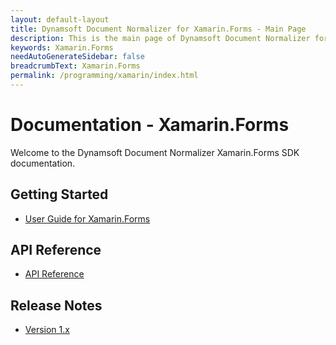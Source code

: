 ```yaml
---
layout: default-layout
title: Dynamsoft Document Normalizer for Xamarin.Forms - Main Page
description: This is the main page of Dynamsoft Document Normalizer for Xamarin.Forms SDK.
keywords: Xamarin.Forms
needAutoGenerateSidebar: false
breadcrumbText: Xamarin.Forms
permalink: /programming/xamarin/index.html
---
```


# Documentation - Xamarin.Forms

Welcome to the Dynamsoft Document Normalizer Xamarin.Forms SDK documentation.

## Getting Started

- [User Guide for Xamarin.Forms](user-guide.md)

## API Reference

- [API Reference](api-reference/index.md)

## Release Notes

- [Version 1.x](release-notes/xamarin-1.md)
